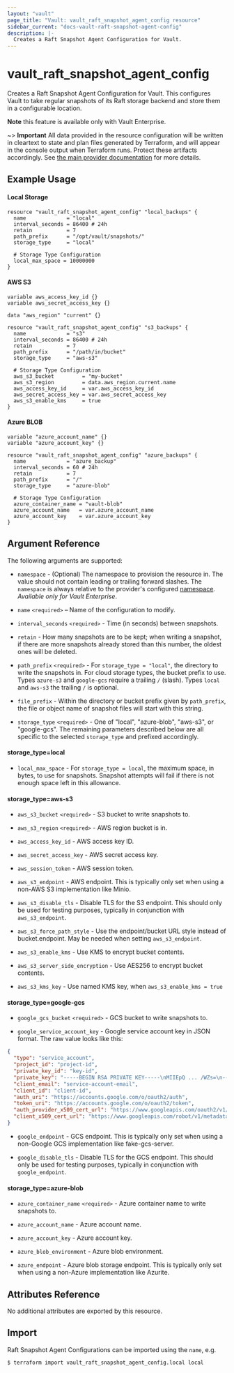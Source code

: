 ```yaml
---
layout: "vault"
page_title: "Vault: vault_raft_snapshot_agent_config resource"
sidebar_current: "docs-vault-raft-snapshot-agent-config"
description: |-
  Creates a Raft Snapshot Agent Configuration for Vault.
---
```


# vault\_raft\_snapshot\_agent\_config

Creates a Raft Snapshot Agent Configuration for Vault. This configures Vault
to take regular snapshots of its Raft storage backend and store them in a 
configurable location.

**Note** this feature is available only with Vault Enterprise.

~> **Important** All data provided in the resource configuration will be
written in cleartext to state and plan files generated by Terraform, and
will appear in the console output when Terraform runs. Protect these
artifacts accordingly. See
[the main provider documentation](../index.html)
for more details.

## Example Usage

#### Local Storage
```hcl
resource "vault_raft_snapshot_agent_config" "local_backups" {
  name             = "local"
  interval_seconds = 86400 # 24h
  retain           = 7
  path_prefix      = "/opt/vault/snapshots/"
  storage_type     = "local"
  
  # Storage Type Configuration
  local_max_space = 10000000
}
```

#### AWS S3
```hcl
variable aws_access_key_id {}
variable aws_secret_access_key {}

data "aws_region" "current" {}

resource "vault_raft_snapshot_agent_config" "s3_backups" {
  name             = "s3"
  interval_seconds = 86400 # 24h
  retain           = 7
  path_prefix      = "/path/in/bucket"
  storage_type     = "aws-s3"
  
  # Storage Type Configuration
  aws_s3_bucket         = "my-bucket"
  aws_s3_region         = data.aws_region.current.name
  aws_access_key_id     = var.aws_access_key_id
  aws_secret_access_key = var.aws_secret_access_key
  aws_s3_enable_kms     = true
}
```

#### Azure BLOB

```hcl
variable "azure_account_name" {}
variable "azure_account_key" {}

resource "vault_raft_snapshot_agent_config" "azure_backups" {
  name             = "azure_backup"
  interval_seconds = 60 # 24h
  retain           = 7
  path_prefix      = "/"
  storage_type     = "azure-blob"

  # Storage Type Configuration
  azure_container_name = "vault-blob"
  azure_account_name   = var.azure_account_name
  azure_account_key    = var.azure_account_key
}
```

## Argument Reference

The following arguments are supported:

* `namespace` - (Optional) The namespace to provision the resource in.
  The value should not contain leading or trailing forward slashes.
  The `namespace` is always relative to the provider's configured [namespace](../index.html#namespace).
   *Available only for Vault Enterprise*.

- `name` `<required>` – Name of the configuration to modify.

- `interval_seconds` `<required>` - Time (in seconds) between snapshots.

- `retain` - How many snapshots are to be kept; when writing a
  snapshot, if there are more snapshots already stored than this number, the
  oldest ones will be deleted.

- `path_prefix` `<required>` - For `storage_type = "local"`, the directory to
  write the snapshots in. For cloud storage types, the bucket prefix to use.
  Types `azure-s3` and `google-gcs` require a trailing `/` (slash).
  Types `local` and `aws-s3` the trailing `/` is optional.

- `file_prefix` - Within the directory or bucket
  prefix given by `path_prefix`, the file or object name of snapshot files
  will start with this string.

- `storage_type` `<required>` - One of "local", "azure-blob", "aws-s3",
  or "google-gcs". The remaining parameters described below are all specific to
  the selected `storage_type` and prefixed accordingly.

#### storage_type=local

- `local_max_space` - For `storage_type = local`, the maximum
  space, in bytes, to use for snapshots. Snapshot attempts will fail if there is not enough
  space left in this allowance.

#### storage_type=aws-s3

- `aws_s3_bucket` `<required>` - S3 bucket to write snapshots to.

- `aws_s3_region` `<required>` - AWS region bucket is in.

- `aws_access_key_id` - AWS access key ID.

- `aws_secret_access_key` - AWS secret access key.

- `aws_session_token` - AWS session token.

- `aws_s3_endpoint` - AWS endpoint. This is typically only set when
  using a non-AWS S3 implementation like Minio.

- `aws_s3_disable_tls` - Disable TLS for the S3 endpoint. This
  should only be used for testing purposes, typically in conjunction with
  `aws_s3_endpoint`.

- `aws_s3_force_path_style` - Use the endpoint/bucket URL style
  instead of bucket.endpoint. May be needed when setting `aws_s3_endpoint`.

- `aws_s3_enable_kms` - Use KMS to encrypt bucket contents.

- `aws_s3_server_side_encryption` - Use AES256 to encrypt bucket contents.

- `aws_s3_kms_key` - Use named KMS key, when `aws_s3_enable_kms = true`

#### storage_type=google-gcs

- `google_gcs_bucket` `<required>` - GCS bucket to write snapshots to.

- `google_service_account_key` - Google service account key in JSON format. 
  The raw value looks like this:

```json
{
  "type": "service_account",
  "project_id": "project-id",
  "private_key_id": "key-id",
  "private_key": "-----BEGIN RSA PRIVATE KEY-----\nMIIEpQ ... /WZs=\n-----END RSA PRIVATE KEY-----\n",
  "client_email": "service-account-email",
  "client_id": "client-id",
  "auth_uri": "https://accounts.google.com/o/oauth2/auth",
  "token_uri": "https://accounts.google.com/o/oauth2/token",
  "auth_provider_x509_cert_url": "https://www.googleapis.com/oauth2/v1/certs",
  "client_x509_cert_url": "https://www.googleapis.com/robot/v1/metadata/x509/service-account-email"
}
```

- `google_endpoint` - GCS endpoint. This is typically only set when
  using a non-Google GCS implementation like fake-gcs-server.

- `google_disable_tls` - Disable TLS for the GCS endpoint. This
  should only be used for testing purposes, typically in conjunction with
  `google_endpoint`.

#### storage_type=azure-blob

- `azure_container_name` `<required>` - Azure container name to write
  snapshots to.

- `azure_account_name` - Azure account name.

- `azure_account_key` - Azure account key.

- `azure_blob_environment` - Azure blob environment.

- `azure_endpoint` - Azure blob storage endpoint. This is typically
  only set when using a non-Azure implementation like Azurite.




## Attributes Reference

No additional attributes are exported by this resource.

## Import

Raft Snapshot Agent Configurations can be imported using the `name`, e.g.

```
$ terraform import vault_raft_snapshot_agent_config.local local
```
